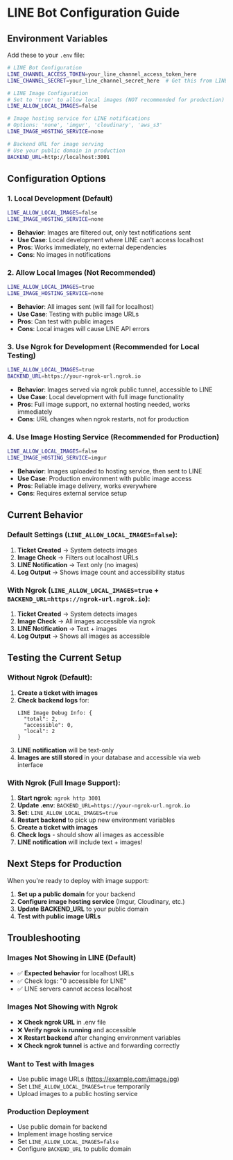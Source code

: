 # LINE Bot Configuration Guide

## Environment Variables

Add these to your `.env` file:

```bash
# LINE Bot Configuration
LINE_CHANNEL_ACCESS_TOKEN=your_line_channel_access_token_here
LINE_CHANNEL_SECRET=your_line_channel_secret_here  # Get this from LINE Bot Console

# LINE Image Configuration
# Set to 'true' to allow local images (NOT recommended for production)
LINE_ALLOW_LOCAL_IMAGES=false

# Image hosting service for LINE notifications
# Options: 'none', 'imgur', 'cloudinary', 'aws_s3'
LINE_IMAGE_HOSTING_SERVICE=none

# Backend URL for image serving
# Use your public domain in production
BACKEND_URL=http://localhost:3001
```

## Configuration Options

### 1. Local Development (Default)
```bash
LINE_ALLOW_LOCAL_IMAGES=false
LINE_IMAGE_HOSTING_SERVICE=none
```
- **Behavior**: Images are filtered out, only text notifications sent
- **Use Case**: Local development where LINE can't access localhost
- **Pros**: Works immediately, no external dependencies
- **Cons**: No images in notifications

### 2. Allow Local Images (Not Recommended)
```bash
LINE_ALLOW_LOCAL_IMAGES=true
LINE_IMAGE_HOSTING_SERVICE=none
```
- **Behavior**: All images sent (will fail for localhost)
- **Use Case**: Testing with public image URLs
- **Pros**: Can test with public images
- **Cons**: Local images will cause LINE API errors

### 3. Use Ngrok for Development (Recommended for Local Testing)
```bash
LINE_ALLOW_LOCAL_IMAGES=true
BACKEND_URL=https://your-ngrok-url.ngrok.io
```
- **Behavior**: Images served via ngrok public tunnel, accessible to LINE
- **Use Case**: Local development with full image functionality
- **Pros**: Full image support, no external hosting needed, works immediately
- **Cons**: URL changes when ngrok restarts, not for production

### 4. Use Image Hosting Service (Recommended for Production)
```bash
LINE_ALLOW_LOCAL_IMAGES=false
LINE_IMAGE_HOSTING_SERVICE=imgur
```
- **Behavior**: Images uploaded to hosting service, then sent to LINE
- **Use Case**: Production environment with public image access
- **Pros**: Reliable image delivery, works everywhere
- **Cons**: Requires external service setup

## Current Behavior

### Default Settings (`LINE_ALLOW_LOCAL_IMAGES=false`):
1. **Ticket Created** → System detects images
2. **Image Check** → Filters out localhost URLs
3. **LINE Notification** → Text only (no images)
4. **Log Output** → Shows image count and accessibility status

### With Ngrok (`LINE_ALLOW_LOCAL_IMAGES=true` + `BACKEND_URL=https://ngrok-url.ngrok.io`):
1. **Ticket Created** → System detects images
2. **Image Check** → All images accessible via ngrok
3. **LINE Notification** → Text + images
4. **Log Output** → Shows all images as accessible

## Testing the Current Setup

### Without Ngrok (Default):
1. **Create a ticket with images**
2. **Check backend logs** for:
   ```
   LINE Image Debug Info: {
     "total": 2,
     "accessible": 0,
     "local": 2
   }
   ```
3. **LINE notification** will be text-only
4. **Images are still stored** in your database and accessible via web interface

### With Ngrok (Full Image Support):
1. **Start ngrok**: `ngrok http 3001`
2. **Update .env**: `BACKEND_URL=https://your-ngrok-url.ngrok.io`
3. **Set**: `LINE_ALLOW_LOCAL_IMAGES=true`
4. **Restart backend** to pick up new environment variables
5. **Create a ticket with images**
6. **Check logs** - should show all images as accessible
7. **LINE notification** will include text + images!

## Next Steps for Production

When you're ready to deploy with image support:

1. **Set up a public domain** for your backend
2. **Configure image hosting service** (Imgur, Cloudinary, etc.)
3. **Update BACKEND_URL** to your public domain
4. **Test with public image URLs**

## Troubleshooting

### Images Not Showing in LINE (Default)
- ✅ **Expected behavior** for localhost URLs
- ✅ Check logs: "0 accessible for LINE"
- ✅ LINE servers cannot access localhost

### Images Not Showing with Ngrok
- ❌ **Check ngrok URL** in .env file
- ❌ **Verify ngrok is running** and accessible
- ❌ **Restart backend** after changing environment variables
- ❌ **Check ngrok tunnel** is active and forwarding correctly

### Want to Test with Images
- Use public image URLs (https://example.com/image.jpg)
- Set `LINE_ALLOW_LOCAL_IMAGES=true` temporarily
- Upload images to a public hosting service

### Production Deployment
- Use public domain for backend
- Implement image hosting service
- Set `LINE_ALLOW_LOCAL_IMAGES=false`
- Configure `BACKEND_URL` to public domain
